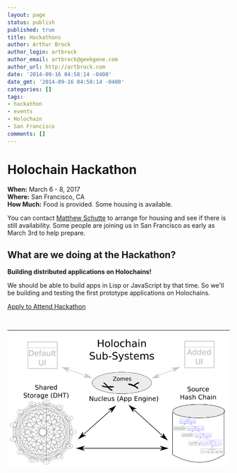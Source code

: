 ```yaml
---
layout: page
status: publish
published: true
title: Hackathons
author: Arthur Brock
author_login: artbrock
author_email: artbrock@geekgene.com
author_url: http://artbrock.com
date: '2014-09-16 04:58:14 -0400'
date_gmt: '2014-09-16 04:58:14 -0400'
categories: []
tags:
- hackathon
- events
- Holochain
- San Francisco
comments: []
---
```

# Holochain Hackathon

 **When:** March 6 - 8, 2017 <br />
 **Where:** San Francisco, CA <br />
 **How Much:** Food is provided. Some housing is available. <br />

 You can contact [Matthew Schutte](http://matthewschutte.com/about/) to arrange for housing and see if there is still availability. Some people are joining us in San Francisco as early as March 3rd to help prepare.

## What are we doing at the Hackathon?
**Building distributed applications on Holochains!**

We should be able to build apps in Lisp or JavaScript by that time. So we'll be building and testing the first prototype applications on Holochains.
<br />

<a class="btn btn-primary btn-xl" href="https://docs.google.com/forms/d/e/1FAIpQLSfpI63MxUf0yxKHRlQr5k0TYG2woJvuwwBEzg3CYgZARqm7TQ/viewform?c=0&w=1">Apply to Attend Hackathon</a>

<br />
<hr>

![Holochain_Subsystems](/images/Holochain_Subsystems.png)
